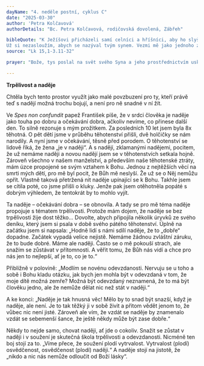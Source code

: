 ```yaml
---
dayName: "4. neděle postní, cyklus C"
date: "2025-03-30"
author: 'Petra Kolčavová'
authorDetails: "Bc. Petra Kolčavová, rodičovská dovolená, Zábřeh"

bibleQuote: "K Ježíšovi přicházeli samí celníci a hříšníci, aby ho slyšeli. Farizeové a učitelé Zákona mezi sebou reptali: „Přijímá hříšníky a jí s nimi!“ Pověděl jim tedy toto podobenství: „Jeden člověk měl dva syny. Mladší z nich řekl otci: »Otče, dej mi z majetku podíl, který na mě připadá.« On tedy rozdělil majetek mezi ně. Netrvalo dlouho a mladší syn sebral všechno, odešel do daleké země a tam svůj majetek rozmařilým životem promarnil. Když všechno utratil, nastal v té zemi velký hlad a on začal mít nouzi. Šel a uchytil se u jednoho hospodáře v té zemi. Ten ho poslal na pole pást vepře. Rád by utišil hlad lusky, které žrali vepři, ale nikdo mu je nedával. Tu šel do sebe a řekl: »Kolik nádeníků mého otce má nadbytek chleba, a já tady hynu hladem! Vstanu a půjdu k svému otci a řeknu mu: Otče, zhřešil jsem proti Bohu i proti tobě.
Už si nezasloužím, abych se nazýval tvým synem. Vezmi mě jako jednoho ze svých nádeníků!« Vstal a šel k svému otci. Když byl ještě daleko, otec ho uviděl a pohnut soucitem přiběhl, objal ho a políbil. Syn mu řekl: »Otče, zhřešil jsem proti Bohu i proti tobě. Už si nezasloužím, abych se nazýval tvým synem.« Ale otec nařídil služebníkům: »Honem přineste nejlepší šaty a oblečte ho, dejte mu na ruku prsten a obuv na nohy! Přiveďte vykrmené tele a zabijte ho! A hodujme a veselme se, protože tento můj syn byl mrtev, a zase žije, byl ztracen, a je zas nalezen!« A začali se veselit. Jeho starší syn byl právě na poli. Když se vracel a byl už blízko domu, uslyšel hudbu a tanec. Zavolal si jednoho ze služebníků a ptal se ho, co to znamená. On mu odpověděl: »Tvůj bratr se vrátil a tvůj otec dal zabít vykrmené tele, že se mu vrátil zdravý.« Tu se (starší syn) rozzlobil a nechtěl jít dovnitř. Jeho otec vyšel a domlouval mu. Ale on otci odpověděl: »Hle, tolik let už ti sloužím a nikdy jsem žádný tvůj příkaz nepřestoupil. A mně jsi nikdy nedal ani kůzle, abych se poveselil se svými přáteli. Když ale přišel tenhle tvůj syn, který prohýřil tvůj majetek s nevěstkami, dals pro něj zabít vykrmené tele!« Otec mu odpověděl: »Dítě, ty jsi pořád se mnou a všechno, co je moje, je i tvoje. Ale máme proč se veselit a radovat, protože tento tvůj bratr byl mrtev, a zase žije, byl ztracen, a je zase nalezen.«“"
source: "Lk 15,1-3.11-32"

prayer: "Bože, tys poslal na svět svého Syna a jeho prostřednictvím uskutečňuješ naše vykoupení; oživ víru svého lidu, abychom se s oddanou zbožností připravovali na velikonoční svátky. Prosíme o to skrze tvého Syna…"

---
```


**Trpělivost a naděje**

Chtěla bych tento prostor využít jako malé povzbuzení pro ty, kteří právě teď s nadějí možná trochu bojují, a není pro ně snadné v ní žít. 

Ve *Spes non confundit* papež František píše, že v srdci člověka je naděje jako touha po dobru a očekávání dobra, ačkoliv nevíme, co přinese další den. To silně rezonuje s mým prožitkem. Za posledních 10 let jsem byla 8x těhotná. O pět dětí jsme v průběhu těhotenství přišli, dvě holčičky se nám narodily. A nyní jsme v očekávání, těsně před porodem. O těhotenství se lidově říká, že žena „je v naději“. A s nadějí, zklamanými nadějemi, pocitem, že už nemáme naději a novou nadějí jsem se v těhotenstvích setkala hojně. Zároveň všechno v našem manželství, a především naše těhotenské ztráty, mám úzce propojené se svým vztahem k Bohu. Jednou z nejtěžších věcí na smrti mých dětí, pro mě byl pocit, že Bůh mě neslyší. Že už se o Něj nemůžu opřít. Vlastně taková přetržená nit naděje upínající se k Bohu. Takhle jsem se cítila poté, co jsme přišli o kluky. Jenže pak jsem otěhotněla popáté s dobrým výhledem, že tentokrát by to mohlo vyjít.

Ta naděje – očekávání dobra – se obnovila. A tady se pro mě téma naděje propojuje s tématem trpělivosti. Protože mám dojem, že naděje se bez trpělivosti žije dost těžko… Dovolte, abych připojila několik úryvků ze svého deníku, který jsem si psala v době svého pátého těhotenství. Úplně na začátku jsem si napsala: „Hodně lidí s námi sdílí naděje, že to „dobře“ dopadne. Začátek vypadá velice nejistě. Nemáme žádnou zvláštní záruku, že to bude dobré. Máme ale naději. Často se o mě pokouší strach, ale snažím se zůstávat v přítomnosti. A věřit tomu, že Bůh nás vidí a chce pro nás jen to nejlepší, ať je to, co je to.“
 

Přibližně v polovině: „Modlím se novénu odevzdanosti. Nervuju se u toho a sobě i Bohu kladu otázku, jak bych jen mohla být v odevzdaná v tom, že moje dítě možná zemře? Možná být odevzdaný neznamená, že to má být člověku jedno, ale že nemůže dělat nic než stát v naději.“

A ke konci: „Naděje je tak hnusná věc! Mělo by to snad být snazší, když je naděje, ale není. Je to tak těžký ji v sobě živit a přitom vědět jenom to, že vůbec nic není jisté. Zároveň ale vím, že vzdát se naděje by znamenalo vzdát se sebemenší šance, že ještě někdy může být zase dobře.“

Někdy to nejde samo, chovat naději, ať jde o cokoliv. Snažit se zůstat v naději i v soužení je skutečná škola trpělivosti a odevzdanosti. Nicméně ten boj stojí za to. „Víme přece, že soužení plodí vytrvalost. Vytrvalost (plodí) osvědčenost, osvědčenost (plodí) naději.“ A naděje stojí na jistotě, že „nikdo a nic nás nemůže odloučit od Boží lásky“.
